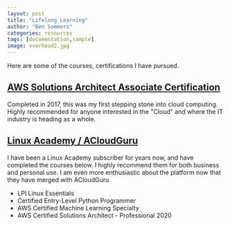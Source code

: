 ```yaml
---
layout: post
title: "Lifelong Learning"
author: "Ben Sommers"
categories: resources
tags: [documentation,sample]
image: overhead2.jpg
---
```


Here are some of the courses, certifications I have pursued.

## [AWS Solutions Architect Associate Certification](https://aws.amazon.com/certification/certified-solutions-architect-associate/)

Completed in 2017, this was my first stepping stone into cloud computing. Highly recommended for anyone interested in the "Cloud" and where the IT industry is heading as a whole.

## [Linux Academy / ACloudGuru](https://www.linuxacademy.com/)

I have been a Linux Academy subscriber for years now, and have completed the courses below. I highly recommend them for both business and personal use. I am even more enthusiastic about the platform now that they have merged with ACloudGuru
* LPI Linux Essentials
* Certified Entry-Level Python Programmer
* AWS Certified Machine Learning Specialty
* AWS Certified Solutions Architect - Professional 2020
